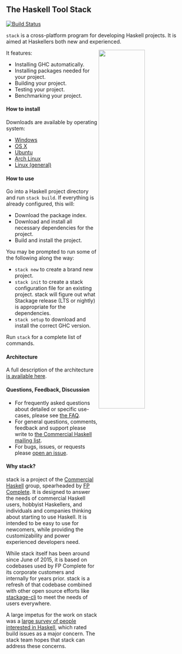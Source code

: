 ## The Haskell Tool Stack

[![Build Status](https://travis-ci.org/commercialhaskell/stack.svg?branch=master)](https://travis-ci.org/commercialhaskell/stack)

`stack` is a cross-platform program for developing Haskell
projects. It is aimed at Haskellers both new and experienced.

<img src="http://i.imgur.com/WW69oTj.gif" width="50%" align="right">

It features:

* Installing GHC automatically.
* Installing packages needed for your project.
* Building your project.
* Testing your project.
* Benchmarking your project.

#### How to install

Downloads are available by operating system:

* [Windows](https://github.com/commercialhaskell/stack/wiki/Downloads#windows)
* [OS X](https://github.com/commercialhaskell/stack/wiki/Downloads#os-x)
* [Ubuntu](https://github.com/commercialhaskell/stack/wiki/Downloads#ubuntu)
* [Arch Linux](https://github.com/commercialhaskell/stack/wiki/Downloads#arch-linux)
* [Linux (general)](https://github.com/commercialhaskell/stack/wiki/Downloads#linux)

#### How to use

Go into a Haskell project directory and run `stack build`. If everything is
already configured, this will:

* Download the package index.
* Download and install all necessary dependencies for the project.
* Build and install the project.

You may be prompted to run some of the following along the way:

* `stack new` to create a brand new project.
* `stack init` to create a stack configuration file for an existing project.
  stack will figure out what Stackage release (LTS or nightly) is appropriate
  for the dependencies.
* `stack setup` to download and install the correct GHC version.

Run `stack` for a complete list of commands.

#### Architecture

A full description of the architecture
[is available here](https://github.com/commercialhaskell/stack/wiki/Architecture).

#### Questions, Feedback, Discussion

* For frequently asked questions about detailed or specific use-cases,
  please see
  [the FAQ](https://github.com/commercialhaskell/stack/wiki/FAQ).
* For general questions, comments, feedback and support please write
  to
  [the Commercial Haskell mailing list](https://groups.google.com/d/forum/commercialhaskell).
* For bugs, issues, or requests please
  [open an issue](https://github.com/commercialhaskell/stack/issues/new).

#### Why stack?

stack is a project of the [Commercial Haskell](http://commercialhaskell.com/)
group, spearheaded by [FP Complete](https://www.fpcomplete.com/). It is
designed to answer the needs of commercial Haskell users, hobbyist Haskellers,
and individuals and companies thinking about starting to use Haskell. It is
intended to be easy to use for newcomers, while providing the customizability
and power experienced developers need.

While stack itself has been around since June of 2015, it is based on codebases
used by FP Complete for its corporate customers and internally for years prior.
stack is a refresh of that codebase combined with other open source efforts
like [stackage-cli](https://github.com/fpco/stackage-cli) to meet the needs of
users everywhere.

A large impetus for the work on stack was a [large survey of people interested
in
Haskell](https://www.fpcomplete.com/blog/2015/05/thousand-user-haskell-survey),
which rated build issues as a major concern. The stack team hopes that stack
can address these concerns.
